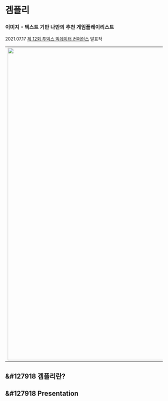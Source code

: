 # 겜플리  
### 이미지・텍스트 기반 나만의 추천 게임플레이리스트  
2021.07.17 [제 12회 투빅스 빅데이터 컨퍼런스](https://user-images.githubusercontent.com/54944069/125618205-bd89b8de-3d78-4c22-b668-5b381af4c7c1.png) 발표작  
<table>
  <tr>
    <td align="left"><img src="https://user-images.githubusercontent.com/54944069/125618899-85c506f8-bceb-41b5-a64e-03efb38816f2.png" width="1000px" alt=""/></a></td>
  </tr>
</table>
  
  
## &#127918 겜플리란?  

## &#127918 Presentation    
